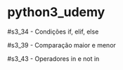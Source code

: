 # python3_udemy

#s3_34 - Condições if, elif, else

#s3_39 - Comparação maior e menor

#s3_43 - Operadores in e not in